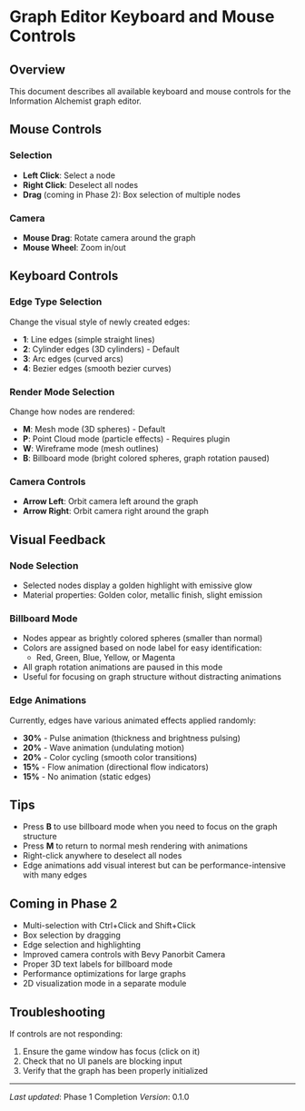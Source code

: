 # Graph Editor Keyboard and Mouse Controls

## Overview

This document describes all available keyboard and mouse controls for the Information Alchemist graph editor.

## Mouse Controls

### Selection
- **Left Click**: Select a node
- **Right Click**: Deselect all nodes
- **Drag** (coming in Phase 2): Box selection of multiple nodes

### Camera
- **Mouse Drag**: Rotate camera around the graph
- **Mouse Wheel**: Zoom in/out

## Keyboard Controls

### Edge Type Selection
Change the visual style of newly created edges:

- **1**: Line edges (simple straight lines)
- **2**: Cylinder edges (3D cylinders) - Default
- **3**: Arc edges (curved arcs)
- **4**: Bezier edges (smooth bezier curves)

### Render Mode Selection
Change how nodes are rendered:

- **M**: Mesh mode (3D spheres) - Default
- **P**: Point Cloud mode (particle effects) - Requires plugin
- **W**: Wireframe mode (mesh outlines)
- **B**: Billboard mode (bright colored spheres, graph rotation paused)

### Camera Controls
- **Arrow Left**: Orbit camera left around the graph
- **Arrow Right**: Orbit camera right around the graph

## Visual Feedback

### Node Selection
- Selected nodes display a golden highlight with emissive glow
- Material properties: Golden color, metallic finish, slight emission

### Billboard Mode
- Nodes appear as brightly colored spheres (smaller than normal)
- Colors are assigned based on node label for easy identification:
  - Red, Green, Blue, Yellow, or Magenta
- All graph rotation animations are paused in this mode
- Useful for focusing on graph structure without distracting animations

### Edge Animations
Currently, edges have various animated effects applied randomly:

- **30%** - Pulse animation (thickness and brightness pulsing)
- **20%** - Wave animation (undulating motion)
- **20%** - Color cycling (smooth color transitions)
- **15%** - Flow animation (directional flow indicators)
- **15%** - No animation (static edges)

## Tips

- Press **B** to use billboard mode when you need to focus on the graph structure
- Press **M** to return to normal mesh rendering with animations
- Right-click anywhere to deselect all nodes
- Edge animations add visual interest but can be performance-intensive with many edges

## Coming in Phase 2

- Multi-selection with Ctrl+Click and Shift+Click
- Box selection by dragging
- Edge selection and highlighting
- Improved camera controls with Bevy Panorbit Camera
- Proper 3D text labels for billboard mode
- Performance optimizations for large graphs
- 2D visualization mode in a separate module

## Troubleshooting

If controls are not responding:
1. Ensure the game window has focus (click on it)
2. Check that no UI panels are blocking input
3. Verify that the graph has been properly initialized

---

*Last updated*: Phase 1 Completion
*Version*: 0.1.0
